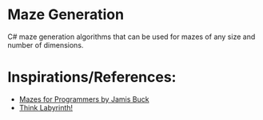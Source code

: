 # Maze Generation

C# maze generation algorithms that can be used for mazes of any size and number of dimensions.

Inspirations/References:
===
* [Mazes for Programmers by Jamis Buck](https://www.amazon.com/dp/1680500554/ref=cm_sw_em_r_mt_dp_U_zOktEbT4T3MMM)
* [Think Labyrinth!](http://www.astrolog.org/labyrnth/algrithm.htm)
